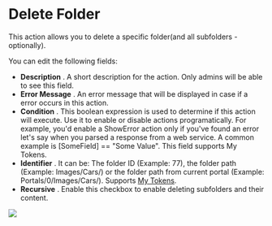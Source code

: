 # Delete Folder

This action allows you to delete a specific folder\(and all subfolders - optionally\).

You can edit the following fields:

* **Description**
  . A short description for the action. Only admins will be able to see this field.
* **Error Message**
  . An error message that will be displayed in case if a error occurs in this action.
* **Condition**
  . This boolean expression is used to determine if this action will execute. Use it to enable or disable actions programatically. For example, you'd enable a ShowError action only if you've found an error let's say when you parsed a response from a web service. A common example is \[SomeField\] == "Some Value". This field supports My Tokens.
* **Identifier**
  . It can be: The folder ID \(Example: 77\), the folder path \(Example: Images/Cars/\) or the folder path from current portal \(Example: Portals/0/Images/Cars/\). Supports [My Tokens](http://www.dnnsharp.com/dnn/modules/my-custom-tokens).
* **Recursive**
  . Enable this checkbox to enable deleting subfolders and their content.    

![](http://static.dnnsharp.com/documentation/delete_folder.png)

